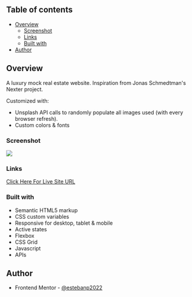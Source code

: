 ## Table of contents

- [Overview](#overview)
  - [Screenshot](#screenshot)
  - [Links](#links)
  - [Built with](#built-with)
- [Author](#author)

## Overview

A luxury mock real estate website. Inspiration from Jonas Schmedtman's Nexter project.

Customized with:

- Unsplash API calls to randomly populate all images used (with every browser refresh).
- Custom colors & fonts

### Screenshot

![](./img/screencap.png)

### Links

[Click Here For Live Site URL](https://jolly-elf-11f009.netlify.app)

### Built with

- Semantic HTML5 markup
- CSS custom variables
- Responsive for desktop, tablet & mobile
- Active states
- Flexbox
- CSS Grid
- Javascript
- APIs

## Author

- Frontend Mentor - [@estebanp2022](https://www.frontendmentor.io/profile/estebanp2022)
